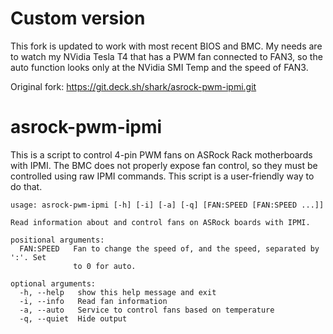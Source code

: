 # Custom version
This fork is updated to work with most recent BIOS and BMC. My needs are to watch my NVidia Tesla T4 that has a PWM fan connected to FAN3, so the auto function looks only at the NVidia SMI Temp and the speed of FAN3.

Original fork: https://git.deck.sh/shark/asrock-pwm-ipmi.git

# asrock-pwm-ipmi

This is a script to control 4-pin PWM fans on ASRock Rack motherboards with IPMI. The BMC does not properly expose fan control, so they must be controlled using raw IPMI commands. This script is a user-friendly way to do that.


    usage: asrock-pwm-ipmi [-h] [-i] [-a] [-q] [FAN:SPEED [FAN:SPEED ...]]

    Read information about and control fans on ASRock boards with IPMI.

    positional arguments:
      FAN:SPEED   Fan to change the speed of, and the speed, separated by ':'. Set
                  to 0 for auto.

    optional arguments:
      -h, --help   show this help message and exit
      -i, --info   Read fan information
      -a, --auto   Service to control fans based on temperature
      -q, --quiet  Hide output
  

